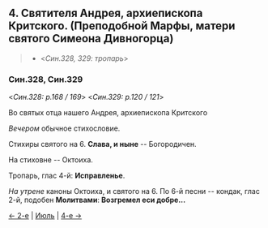 
## 4. Святителя Андрея, архиепископа Критского. (Преподобной Марфы, матери святого Симеона Дивногорца)

> - <*Син.328, 329: тропарь*>

### Син.328, Син.329

<*Син.328: p.168 / 169*>
<*Син.329: p.120 / 121*>

Во святых отца нашего Андрея, архиепископа Критского 

*Вечером* обычное стихословие.

Стихиры святого на 6. 
**Слава, и ныне** -- Богородичен.

На стиховне -- Октоиха.

Тропарь, глас 4-й: **Исправленье**.

*На утрене* каноны Октоиха, и святого на 6. 
По 6-й песни -- кондак, глас 2-й, подобен **Молитвами**: **Возгремел еси добре...** 

[← 2-е](07_02_SAB.ru.md) | [Июль](README.md#3-й) | [4-е →](07_04_SAB.ru.md)

